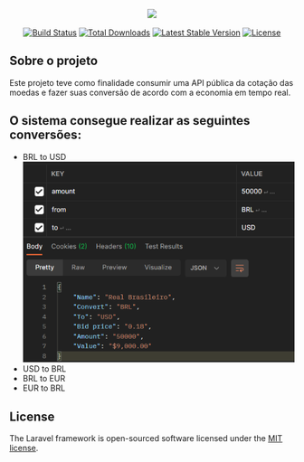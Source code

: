<p align="center"><a href="https://laravel.com" target="_blank"><img src="https://raw.githubusercontent.com/laravel/art/master/logo-lockup/5%20SVG/2%20CMYK/1%20Full%20Color/laravel-logolockup-cmyk-red.svg" width="400"></a></p>

<p align="center">
<a href="https://travis-ci.org/laravel/framework"><img src="https://travis-ci.org/laravel/framework.svg" alt="Build Status"></a>
<a href="https://packagist.org/packages/laravel/framework"><img src="https://img.shields.io/packagist/dt/laravel/framework" alt="Total Downloads"></a>
<a href="https://packagist.org/packages/laravel/framework"><img src="https://img.shields.io/packagist/v/laravel/framework" alt="Latest Stable Version"></a>
<a href="https://packagist.org/packages/laravel/framework"><img src="https://img.shields.io/packagist/l/laravel/framework" alt="License"></a>
</p>

## Sobre o projeto

Este projeto teve como finalidade consumir uma API pública da cotação das moedas e fazer suas conversão de acordo com a economia em tempo real.

## O sistema consegue realizar as seguintes conversões:

- BRL to USD
![Screenshot](https://github.com/ayranlouro/api-laravel-quotation/blob/main/images/brl-usd.PNG)
- USD to BRL
- BRL to EUR
- EUR to BRL


## License

The Laravel framework is open-sourced software licensed under the [MIT license](https://opensource.org/licenses/MIT).
